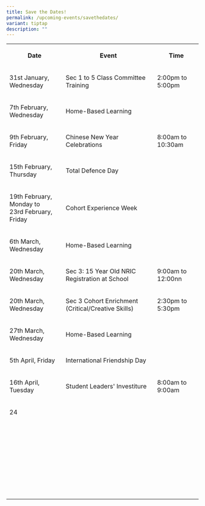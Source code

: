 ```yaml
---
title: Save the Dates!
permalink: /upcoming-events/savethedates/
variant: tiptap
description: ""
---
```

<table>
<tbody>
<tr>
<th rowspan="1" colspan="1">
<p>Date</p>
</th>
<th rowspan="1" colspan="1">
<p>Event</p>
</th>
<th rowspan="1" colspan="1">
<p>Time</p>
</th>
</tr>
<tr>
<td rowspan="1" colspan="1">
<p>31st January, Wednesday</p>
</td>
<td rowspan="1" colspan="1">
<p>Sec 1 to 5 Class Committee Training</p>
</td>
<td rowspan="1" colspan="1">
<p>2:00pm to 5:00pm</p>
</td>
</tr>
<tr>
<td rowspan="1" colspan="1">
<p>7th February, Wednesday</p>
</td>
<td rowspan="1" colspan="1">
<p>Home-Based Learning</p>
</td>
<td rowspan="1" colspan="1">
<p></p>
</td>
</tr>
<tr>
<td rowspan="1" colspan="1">
<p>9th February, Friday</p>
</td>
<td rowspan="1" colspan="1">
<p>Chinese New Year Celebrations</p>
</td>
<td rowspan="1" colspan="1">
<p>8:00am to 10:30am</p>
</td>
</tr>
<tr>
<td rowspan="1" colspan="1">
<p>15th February, Thursday</p>
</td>
<td rowspan="1" colspan="1">
<p>Total Defence Day</p>
</td>
<td rowspan="1" colspan="1">
<p></p>
</td>
</tr>
<tr>
<td rowspan="1" colspan="1">
<p>19th February, Monday to
<br>23rd February, Friday</p>
</td>
<td rowspan="1" colspan="1">
<p>Cohort Experience Week</p>
</td>
<td rowspan="1" colspan="1">
<p></p>
</td>
</tr>
<tr>
<td rowspan="1" colspan="1">
<p>6th March, Wednesday</p>
</td>
<td rowspan="1" colspan="1">
<p>Home-Based Learning</p>
</td>
<td rowspan="1" colspan="1">
<p></p>
</td>
</tr>
<tr>
<td rowspan="1" colspan="1">
<p>20th March, Wednesday</p>
</td>
<td rowspan="1" colspan="1">
<p>Sec 3: 15 Year Old NRIC Registration at School</p>
</td>
<td rowspan="1" colspan="1">
<p>9:00am to 12:00nn</p>
</td>
</tr>
<tr>
<td rowspan="1" colspan="1">
<p>20th March, Wednesday</p>
</td>
<td rowspan="1" colspan="1">
<p>Sec 3 Cohort Enrichment (Critical/Creative Skills)</p>
</td>
<td rowspan="1" colspan="1">
<p>2:30pm to 5:30pm</p>
</td>
</tr>
<tr>
<td rowspan="1" colspan="1">
<p>27th March, Wednesday</p>
</td>
<td rowspan="1" colspan="1">
<p>Home-Based Learning</p>
</td>
<td rowspan="1" colspan="1">
<p></p>
</td>
</tr>
<tr>
<td rowspan="1" colspan="1">
<p>5th April, Friday</p>
</td>
<td rowspan="1" colspan="1">
<p>International Friendship Day</p>
</td>
<td rowspan="1" colspan="1">
<p></p>
</td>
</tr>
<tr>
<td rowspan="1" colspan="1">
<p>16th April, Tuesday</p>
</td>
<td rowspan="1" colspan="1">
<p>Student Leaders' Investiture</p>
</td>
<td rowspan="1" colspan="1">
<p>8:00am to 9:00am</p>
</td>
</tr>
<tr>
<td rowspan="1" colspan="1">
<p>24</p>
</td>
<td rowspan="1" colspan="1">
<p></p>
</td>
<td rowspan="1" colspan="1">
<p></p>
</td>
</tr>
<tr>
<td rowspan="1" colspan="1">
<p></p>
</td>
<td rowspan="1" colspan="1">
<p></p>
</td>
<td rowspan="1" colspan="1">
<p></p>
</td>
</tr>
<tr>
<td rowspan="1" colspan="1">
<p></p>
</td>
<td rowspan="1" colspan="1">
<p></p>
</td>
<td rowspan="1" colspan="1">
<p></p>
</td>
</tr>
<tr>
<td rowspan="1" colspan="1">
<p></p>
</td>
<td rowspan="1" colspan="1">
<p></p>
</td>
<td rowspan="1" colspan="1">
<p></p>
</td>
</tr>
<tr>
<td rowspan="1" colspan="1">
<p></p>
</td>
<td rowspan="1" colspan="1">
<p></p>
</td>
<td rowspan="1" colspan="1">
<p></p>
</td>
</tr>
<tr>
<td rowspan="1" colspan="1">
<p></p>
</td>
<td rowspan="1" colspan="1">
<p></p>
</td>
<td rowspan="1" colspan="1">
<p></p>
</td>
</tr>
<tr>
<td rowspan="1" colspan="1">
<p></p>
</td>
<td rowspan="1" colspan="1">
<p></p>
</td>
<td rowspan="1" colspan="1">
<p></p>
</td>
</tr>
<tr>
<td rowspan="1" colspan="1">
<p></p>
</td>
<td rowspan="1" colspan="1">
<p></p>
</td>
<td rowspan="1" colspan="1">
<p></p>
</td>
</tr>
<tr>
<td rowspan="1" colspan="1">
<p></p>
</td>
<td rowspan="1" colspan="1">
<p></p>
</td>
<td rowspan="1" colspan="1">
<p></p>
</td>
</tr>
<tr>
<td rowspan="1" colspan="1">
<p></p>
</td>
<td rowspan="1" colspan="1">
<p></p>
</td>
<td rowspan="1" colspan="1">
<p></p>
</td>
</tr>
</tbody>
</table>
<p></p>
<p></p>